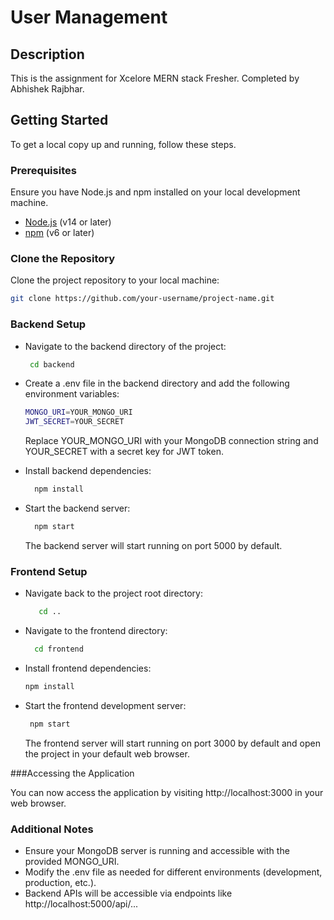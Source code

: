 # User Management

## Description

This is the assignment for Xcelore MERN stack Fresher. Completed by Abhishek Rajbhar.

## Getting Started

To get a local copy up and running, follow these steps.

### Prerequisites

Ensure you have Node.js and npm installed on your local development machine.

- [Node.js](https://nodejs.org/) (v14 or later)
- [npm](https://www.npmjs.com/) (v6 or later)

### Clone the Repository

Clone the project repository to your local machine:

```bash
git clone https://github.com/your-username/project-name.git
```

### Backend Setup

- Navigate to the backend directory of the project:
  
  ```bash
   cd backend
  ```
- Create a .env file in the backend directory and add the following environment variables:
    ```bash
    MONGO_URI=YOUR_MONGO_URI
    JWT_SECRET=YOUR_SECRET
  ```
  Replace YOUR_MONGO_URI with your MongoDB connection string and YOUR_SECRET with a secret key for JWT token.

- Install backend dependencies:
   ```bash
     npm install
   ```
- Start the backend server:
   ```bash
     npm start
   ```
   The backend server will start running on port 5000 by default.

### Frontend Setup
- Navigate back to the project root directory:
  ```bash
     cd ..
   ```
- Navigate to the frontend directory:
   ```bash
     cd frontend
   ```
- Install frontend dependencies:
    ```bash
    npm install
   ```
- Start the frontend development server:
   ```bash
    npm start
   ```
   The frontend server will start running on port 3000 by default and open the project in your default web browser.

###Accessing the Application

You can now access the application by visiting http://localhost:3000 in your web browser.

### Additional Notes
- Ensure your MongoDB server is running and accessible with the provided MONGO_URI.
- Modify the .env file as needed for different environments (development, production, etc.).
- Backend APIs will be accessible via endpoints like http://localhost:5000/api/...


